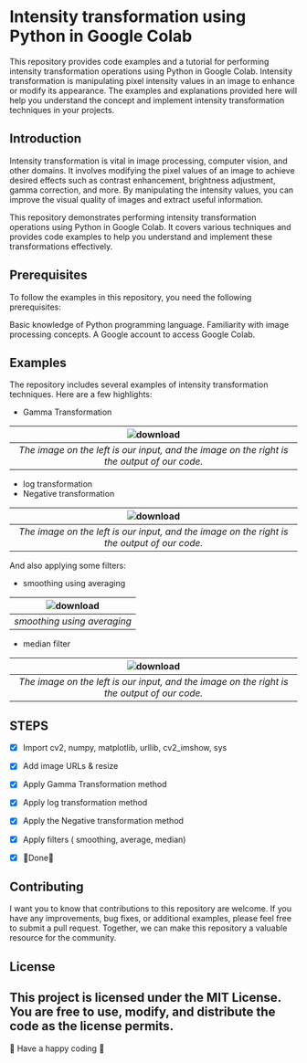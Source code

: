 # Intensity transformation using Python in Google Colab
This repository provides code examples and a tutorial for performing intensity transformation operations using Python in Google Colab. Intensity transformation is manipulating pixel intensity values in an image to enhance or modify its appearance. The examples and explanations provided here will help you understand the concept and implement intensity transformation techniques in your projects.

## Introduction
Intensity transformation is vital in image processing, computer vision, and other domains. It involves modifying the pixel values of an image to achieve desired effects such as contrast enhancement, brightness adjustment, gamma correction, and more. By manipulating the intensity values, you can improve the visual quality of images and extract useful information.

This repository demonstrates performing intensity transformation operations using Python in Google Colab. It covers various techniques and provides code examples to help you understand and implement these transformations effectively.

## Prerequisites
To follow the examples in this repository, you need the following prerequisites:

Basic knowledge of Python programming language.
Familiarity with image processing concepts.
A Google account to access Google Colab.

## Examples
The repository includes several examples of intensity transformation techniques. Here are a few highlights:

* Gamma Transformation

| ![download](https://github.com/mohammadnabia/image-processing-fundamentals/assets/53332753/5d13ff40-a70e-416b-a179-d31aad0cbf06)| 
|:--:| 
| *The image on the left is our input, and the image on the right is the output of our code.* |

* log transformation
* Negative transformation

| ![download](https://github.com/mohammadnabia/image-processing-fundamentals/assets/53332753/28e12dfc-eaae-435a-9147-48a3c074d3b4)| 
|:--:| 
| *The image on the left is our input, and the image on the right is the output of our code.* |


And also applying some filters:

* smoothing using averaging

| ![download](https://github.com/mohammadnabia/image-processing-fundamentals/assets/53332753/78f51eb8-404c-49b5-a1c8-4ef5ea8c625d)| 
|:--:| 
| *smoothing using averaging* |

* median filter

|![download](https://github.com/mohammadnabia/image-processing-fundamentals/assets/53332753/a69400b1-6d9b-4d79-8d64-3d544d09eca5)| 
|:--:| 
| *The image on the left is our input, and the image on the right is the output of our code.* |


## STEPS

- [x] Import cv2, numpy, matplotlib, urllib, cv2_imshow, sys
- [x] Add image URLs & resize
- [x] Apply Gamma Transformation method
- [x] Apply log transformation method
- [x] Apply the Negative transformation method
- [x] Apply filters ( smoothing, average, median)
- [x] 🏁Done🏁


## Contributing
I want you to know that contributions to this repository are welcome. If you have any improvements, bug fixes, or additional examples, please feel free to submit a pull request. Together, we can make this repository a valuable resource for the community.

## License
This project is licensed under the MIT License. You are free to use, modify, and distribute the code as the license permits.
---
👾 Have a happy coding 👾
